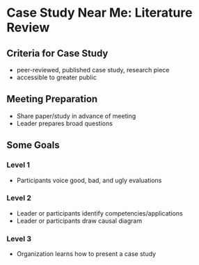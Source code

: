 # Case Study Near Me: Literature Review

## Criteria for Case Study

* peer-reviewed, published case study, research piece
* accessible to greater public

## Meeting Preparation
* Share paper/study in advance of meeting
* Leader prepares broad questions

## Some Goals

### Level 1

* Participants voice good, bad, and ugly evaluations

### Level 2

* Leader or participants identify competencies/applications
* Leader or participants draw causal diagram

### Level 3
 * Organization learns how to present a case study

 


